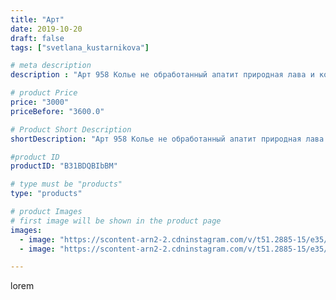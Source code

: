 ```yaml
---
title: "Арт"
date: 2019-10-20
draft: false
tags: ["svetlana_kustarnikova"]

# meta description
description : "Арт 958 Колье не обработанный апатит природная лава и кожа"

# product Price
price: "3000"
priceBefore: "3600.0"

# Product Short Description
shortDescription: "Арт 958 Колье не обработанный апатит природная лава и кожа"

#product ID
productID: "B31BDQBIbBM"

# type must be "products"
type: "products"

# product Images
# first image will be shown in the product page
images:
  - image: "https://scontent-arn2-2.cdninstagram.com/v/t51.2885-15/e35/75174691_1846030028860752_1652678257373807162_n.jpg?_nc_ht=scontent-arn2-2.cdninstagram.com&_nc_cat=100&_nc_ohc=GDTMm6R-uGoAX_G5MUG&se=7&tp=1&oh=f3570f91b9c1eb3b6718d4111d0e295f&oe=605FDEE6&ig_cache_key=MjE1ODYzNjIwNzg3NDA5OTk3OQ%3D%3D.2"
  - image: "https://scontent-arn2-2.cdninstagram.com/v/t51.2885-15/e35/73094546_1149161195287488_6062249103930260400_n.jpg?_nc_ht=scontent-arn2-2.cdninstagram.com&_nc_cat=100&_nc_ohc=9FnywUTlKtYAX8BVvD3&se=8&tp=1&oh=01d4dbce70670a0b41ccb75bb7c79f53&oe=605F74DD&ig_cache_key=MjE1ODYzNjIwNzg5MDg3MTE2MA%3D%3D.2"

---
```

lorem
